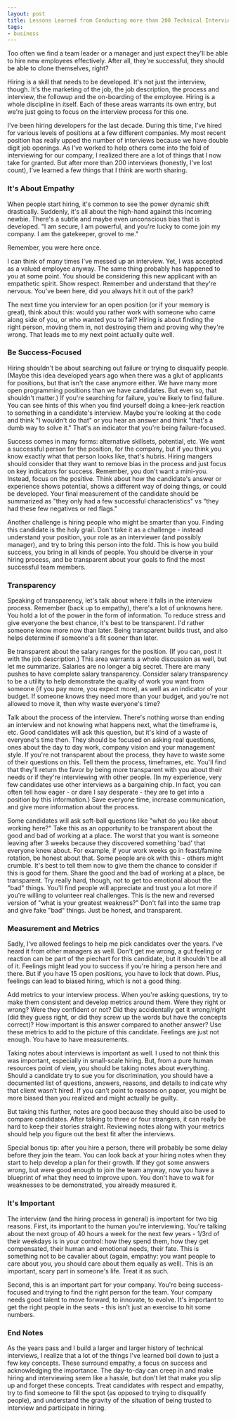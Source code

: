 ```yaml
---
layout: post
title: Lessons Learned from Conducting more than 200 Technical Interviews
tags:
- business
---
```

Too often we find a team leader or a manager and just expect they'll be able to hire new employees effectively.  After all, they're successful, they should be able to clone themselves, right?

Hiring is a skill that needs to be developed.  It's not just the interview, though.  It's the marketing of the job, the job description, the process and interview, the followup and the on-boarding of the employee.  Hiring is a whole discipline in itself.  Each of these areas warrants its own entry, but we're just going to focus on the interview process for this one.

I've been hiring developers for the last decade.  During this time, I've hired for various levels of positions at a few different companies.  My most recent position has really upped the number of interviews because we have double digit job openings. As I've worked to help others come into the fold of interviewing for our company, I realized there are a lot of things that I now take for granted. But after more than 200 interviews (honestly, I've lost count), I've learned a few things that I think are worth sharing.

### It's About Empathy

When people start hiring, it's common to see the power dynamic shift drastically.  Suddenly, it's all about the high-hand against this incoming newbie.  There's a subtle and maybe even unconscious bias that is developed. "I am secure, I am powerful, and you're lucky to come join my company. I am the gatekeeper, grovel to me."

Remember, you were here once.

I can think of many times I've messed up an interview. Yet, I was accepted as a valued employee anyway.  The same thing probably has happened to you at some point.  You should be considering this new applicant with an empathetic spirit.  Show respect. Remember and understand that they're nervous.  You've been here, did you always hit it out of the park?

The next time you interview for an open position (or if your memory is great), think about this: would you rather work with someone who came along side of you, or who wanted you to fail?  Hiring is about finding the right person, moving them in, not destroying them and proving why they're wrong.  That leads me to my next point actually quite well.

### Be Success-Focused

Hiring shouldn't be about searching out failure or trying to disqualify people.  (Maybe this idea developed years ago when there was a glut of applicants for positions, but that isn't the case anymore either.  We have many more open programming positions than we have candidates.  But even so, that shouldn't matter.)  If you're searching for failure, you're likely to find failure.  You can see hints of this when you find yourself doing a knee-jerk reaction to something in a candidate's interview.  Maybe you're looking at the code and think "I wouldn't do that" or you hear an answer and think "that's a dumb way to solve it."  That's an indicator that you're being failure-focused.

Success comes in many forms: alternative skillsets, potential, etc.  We want a successful person for the position, for the company, but if you think you know exactly what that person looks like, that's hubris.  Hiring mangers should consider that they want to remove bias in the process and just focus on key indicators for success.  Remember, you don't want a mini-you.  Instead, focus on the positive.  Think about how the candidate's answer or experience shows potential, shows a different way of doing things, or could be developed.  Your final measurement of the candidate should be summarized as "they only had a few successful characteristics" vs "they had these few negatives or red flags."

Another challenge is hiring people who might be smarter than you.  Finding this candidate is the holy grail. Don't take it as a challenge - instead understand your position, your role as an interviewer (and possibly manager), and try to bring this person into the fold.  This is how you build success, you bring in all kinds of people.  You should be diverse in your hiring process, and be transparent about your goals to find the most successful team members.

### Transparency

Speaking of transparency, let's talk about where it falls in the interview process.  Remember (back up to empathy), there's a lot of unknowns here.  You hold a lot of the power in the form of information.  To reduce stress and give everyone the best chance, it's best to be transparent. I'd rather someone know more now than later.  Being transparent builds trust, and also helps determine if someone's a fit sooner than later.

Be transparent about the salary ranges for the position. (If you can, post it with the job description.)  This area warrants a whole discussion as well, but let me summarize.  Salaries are no longer a big secret. There are many pushes to have complete salary transparency.  Consider salary transparency to be a utility to help demonstrate the quality of work you want from someone (if you pay more, you expect more), as well as an indicator of your budget.  If someone knows they need more than your budget, and you're not allowed to move it, then why waste everyone's time?

Talk about the process of the interview.  There's nothing worse than ending an interview and not knowing what happens next, what the timeframe is, etc.  Good candidates will ask this question, but it's kind of a waste of everyone's time then.  They should be focused on asking real questions, ones about the day to day work, company vision and your management style. If you're not transparent about the process, they have to waste some of their questions on this.  Tell them the process, timeframes, etc.  You'll find that they'll return the favor by being more transparent with you about their needs or if they're interviewing with other people. (In my experience, very few candidates use other interviews as a bargaining chip. In fact, you can often tell how eager - or dare I say desperate - they are to get into a position by this information.)  Save everyone time, increase communication, and give more information about the process.

Some candidates will ask soft-ball questions like "what do you like about working here?" Take this as an opportunity to be transparent about the good and bad of working at a place.  The worst that you want is someone leaving after 3 weeks because they discovered something 'bad' that everyone knew about.  For example, if your work weeks go in feast/famine rotation, be honest about that.  Some people are ok with this - others might crumble. It's best to tell them now to give them the chance to consider if this is good for them.  Share the good and the bad of working at a place, be transparent.  Try really hard, though, not to get too emotional about the "bad" things.  You'll find people will appreciate and trust you a lot more if you're willing to volunteer real challenges.  This is the new and reversed version  of "what is your greatest weakness?"  Don't fall into the same trap and give fake "bad" things.  Just be honest, and transparent.

### Measurement and Metrics

Sadly, I've allowed feelings to help me pick candidates over the years. I've heard it from other managers as well.  Don't get me wrong, a gut feeling or reaction can be part of the piechart for this candidate, but it shouldn't be all of it.  Feelings might lead you to success if you're hiring a person here and there.  But if you have 15 open positions, you have to lock that down.  Plus, feelings can lead to biased hiring, which is not a good thing.

Add metrics to your interview process.  When you're asking questions, try to make them consistent and develop metrics around them.  Were they right or wrong? Were they confident or not?  Did they accidentally get it wrong/right (did they guess right, or did they screw up the words but have the concepts correct)?  How important is this answer compared to another answer?  Use these metrics to add to the picture of this candidate.  Feelings are just not enough. You have to have measurements.

Taking notes about interviews is important as well.  I used to not think this was important, especially in small-scale hiring.  But, from a pure human resources point of view, you should be taking notes about everything.  Should a candidate try to sue you for discrimination, you should have a documented list of questions, answers, reasons, and details to indicate why that client wasn't hired.  If you can't point to reasons on paper, you might be more biased than you realized and might actually be guilty.

But taking this further, notes are good because they should also be used to compare candidates.  After talking to three or four strangers, it can really be hard to keep their stories straight.  Reviewing notes along with your metrics should help you figure out the best fit after the interviews.

Special bonus tip: after you hire a person, there will probably be some delay before they join the team. You can look back at your hiring notes when they start to help develop a plan for their growth.  If they got some answers wrong, but were good enough to join the team anyway, now you have a blueprint of what they need to improve upon.  You don't have to wait for weaknesses to be demonstrated, you already measured it.

### It's Important

The interview (and the hiring process in general) is important for two big reasons. First, its important to the human you're interviewing.  You're talking about the next group of 40 hours a week for the next few years - 1/3rd of their weekdays is in your control: how they spend them, how they get compensated, their human and emotional needs, their fate.  This is something not to be cavalier about (again, empathy: you want people to care about you, you should care about them equally as well).  This is an important, scary part in someone's life.  Treat it as such.

Second, this is an important part for your company.  You're being success-focused and trying to find the right person for the team.  Your company needs good talent to move forward, to innovate, to evolve.  It's important to get the right people in the seats - this isn't just an exercise to hit some numbers.

### End Notes

As the years pass and I build a larger and larger history of technical interviews, I realize that a lot of the things I've learned boil down to just a few key concepts.  These surround empathy, a focus on success and acknowledging the importance.  The day-to-day can creep in and make hiring and interviewing seem like a hassle, but don't let that make you slip up and forget these concepts.  Treat candidates with respect and empathy, try to find someone to fill the spot (as opposed to trying to disqualify people), and understand the gravity of the situation of being trusted to interview and participate in hiring.